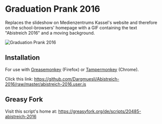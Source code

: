 # Graduation Prank 2016
Replaces the slideshow on Medienzentrums Kassel's website and therefore on the school-browsers' homepage with a GIF containing the text "Abistreich 2016" and a moving background.

![Graduation Prank 2016](https://jonas-thelemann.de/portfolio/school/alevel/prank/layout/images/prank.gif)

## Installation
For use with [Greasemonkey](https://addons.mozilla.org/de/firefox/addon/greasemonkey/) (Firefox) or [Tampermonkey](https://chrome.google.com/webstore/detail/tampermonkey/dhdgffkkebhmkfjojejmpbldmpobfkfo) (Chrome).

Click this link: <https://github.com/Dargmuesli/Abistreich-2016/raw/master/abistreich-2016.user.js>

## Greasy Fork
Visit this script's home at: <https://greasyfork.org/de/scripts/20485-abistreich-2016>

